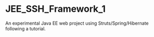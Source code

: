 JEE_SSH_Framework_1
===================

An experimental Java EE web project using Struts/Spring/Hibernate following a tutorial.
